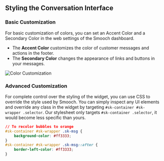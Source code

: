## Styling the Conversation Interface

### Basic Customization

For basic customization of colors, you can set an Accent Color and a Secondary Color in the web settings of the Smooch dashboard.

* The **Accent Color** customizes the color of customer messages and actions in the footer.
* The **Secondary Color** changes the appearance of links and buttons in your messages.

<img alt="Color Customization" src="../images/color_customization_web.png" />

### Advanced Customization

For complete control over the styling of the widget, you can use CSS to override the style used by Smooch. You can simply inspect any UI elements and override any class in the widget by targeting `#sk-container #sk-wrapper .selector`. Our stylesheet only targets `#sk-container .selector`, it would become less specific than yours.

```css
// To recolor bubbles to orange
#sk-container #sk-wrapper .sk-msg {
    background-color: #ff3333;
}
#sk-container #sk-wrapper .sk-msg::after {
    border-left-color: #ff3333;
}
```
